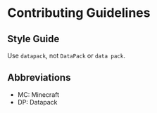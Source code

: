 # Contributing Guidelines

## Style Guide

Use `datapack`, not `DataPack` or `data pack`.

## Abbreviations

- MC: Minecraft
- DP: Datapack
